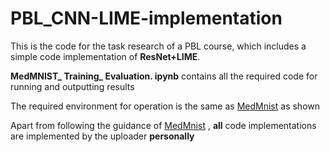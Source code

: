 # PBL_CNN-LIME-implementation

This is the code for the task research of a PBL course, which includes a simple code implementation of **ResNet+LIME**.

**MedMNIST_ Training_ Evaluation. ipynb** contains all the required code for running and outputting results

The required environment for operation is the same as [MedMnist](https://github.com/MedMNIST/experiments) as shown

Apart from following the guidance of [MedMnist](https://github.com/MedMNIST/experiments) , **all** code implementations are implemented by the uploader **personally**
